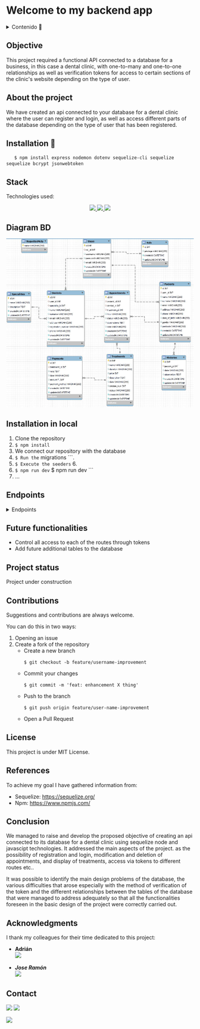 # Welcome to my backend app

<details>
  <summary>Contenido 📝</summary>
  <ol>
    <li><a href="#objetivo">Objective</a></li>
    <li><a href="#sobre-el-proyecto">About the project</a></li>
    <li><a href="#deploy🚀">Installation</a></li>
    <li><a href="#stack">Stack</a></li>
    <li><a href="#diagrama-bd">Diagram</a></li>
    <li><a href="#instalación-en-local">Installation</a></li>
    <li><a href="#endpoints">Endpoints</a></li>
    <li><a href="#futuras-funcionalidades">Future functionalities</a></li>
    <li><a href="#estado">Project status</a></li>
    <li><a href="#contribuciones">Contributions</a></li>
    <li><a href="#licencia">License</a></li>
    <li><a href="#webgrafia">References</a></li>
    <li><a href="#conclusion">Conclusion</a></li>
    <li><a href="#agradecimientos">Acknowledgments</a></li>
    <li><a href="#contacto">Contacto</a></li>

  </ol>
</details>

## Objective
This project required a functional API connected to a database for a business, in this case a dental clinic, with one-to-many and one-to-one relationships as well as verification tokens for access to certain sections of the clinic's website depending on the type of user.
## About the project
We have created an api connected to your database for a dental clinic where the user can register and login, as well as access different parts of the database depending on the type of user that has been registered.

## Installation 🚀
 ```
    $ npm install express nodemon dotenv sequelize-cli sequelize sequelize bcrypt jsonwebtoken
```

## Stack
Technologies used:
<div align="center">
<a href="https://www.expressjs.com/">
    <img src= "https://img.shields.io/badge/express.js-%23404d59.svg?style=for-the-badge&logo=express&logoColor=%2361DAFB"/>
</a>
<a href="https://nodejs.org/es/">
    <img src= "https://img.shields.io/badge/node.js-026E00?style=for-the-badge&logo=node.js&logoColor=white"/>
</a>
<a href="https://developer.mozilla.org/es/docs/Web/JavaScript">
    <img src= "https://img.shields.io/badge/javascipt-EFD81D?style=for-the-badge&logo=javascript&logoColor=black"/>
</a>
 </div>

## Diagram BD
!['imagen-db'](./images/baseDatos.JPG)

## Installation in local
1. Clone the repository
2. ` $ npm install `
3. We connect our repository with the database 
4. ``` $ Run the ``` migrations ```. 
5. ``` $ Execute the seeders ``` 6. 
6. ``` $ npm run dev ``` $ npm run dev ``` 
7. ...

## Endpoints
<details>
<summary>Endpoints</summary>

- AUTH

    - LOGIN

            POST http://localhost:3000/login  
        body:
        ``` js
            {
                "user": "Ramon",
                "email": "ramon@ramon.com",
                "password": "123456"
            }
        ```
- ROL

    - CREATE

            POST http://localhost:3000/rols 
        body:
        ``` js
            {
                "privilege" : "admin"
            }
        ```
    - OTHER

           - GET http://localhost:3000/rols/1

- USER

    - CREATE

            POST http://localhost:3000/users 
        body:
        ``` js
            {
                "rol_id" : "2",
                "username" : "amanciolodo",
                "password" : "9778dd77234ff",
                "email" : "amanciolado@gmail.com"
            }
        ```
    - OTHER

           - GET http://localhost:3000/users/1
           - PUT http://localhost:3000/users/1
           - DELETE http://localhost:3000/users/1

- DENTIST

    - CREATE

            POST http://localhost:3000/dentists
        body:
        ``` js
            {
                "user_id" : "2",
                "speciality_id" : "1",
                "name" : "carlos",
                "surname" : "gonzalez",
                "email" : "amancio@gmail.com",
                "address" : " Av casalduch",
                "registration_number" : "98675623gh19",
                "phone" : "76575756745"
            }
        ```
    - OTHER

           - GET http://localhost:3000/dentists
           - GET http://localhost:3000/dentists/1
           - PUT http://localhost:3000/dentists/1
           - DELETE http://localhost:3000/dentists

- PACIENT

    - CREATE

            POST http://localhost:3000/pacients
        body:
        ``` js
            {
                
                "user_id" : "4",
                "name" : "david",
                "surname" : "ramirez",
                "email" : "shasajb@gmail.com",
                "address" : "av casalduch",
                "phone" : "765977679",
                "date_of_birth" : "06/06/1995",
                "gender" : "male",
                "postcode" : "12005"
            }
        ```
    - OTHER

           - GET http://localhost:3000/pacients
           - GET http://localhost:3000/pacients/1
           - PUT http://localhost:3000/pacients/1
           - DELETE http://localhost:3000/pacients

- SPECIALITY

    - CREATE

            POST http://localhost:3000/specialities
        body:
        ``` js
            {
                "name" : "odontologo",
                "description" : "el mejor dentista",
            }
        ```
    - OTHER

           - GET http://localhost:3000/specialities

- HISTORY

    - CREATE

            POST http://localhost:3000/histories
        body:
        ``` js
            {
                "pacient_id" : "1",
                "date" : "28/02/2023",
                "observation" : "its ok in this clinic"
            }
        ```
    - OTHER

           - GET http://localhost:3000/histories/1
           - PUT http://localhost:3000/histories/1

- APPOINTMENT

    - CREATE

            POST http://localhost:3000/appointment
        body:
        ``` js
            {
                "pacient_id" : "1",
                "dentist_id": "3",
                "treatment_id" : "1",
                "hour" : "09:00",
                "status" : "complete",
                "observations" : "alone jasbdkasdhladsasda",
                "date": "08/05/2020"
            }
        ```
    - OTHER

           - GET http://localhost:3000/appointments
           - GET http://localhost:3000/appointments/1
           - PUT http://localhost:3000/appointments/1
           - DELETE http://localhost:3000/appointments/1

- TREATMENT

    - CREATE

            POST http://localhost:3000/treatments
        body:
        ``` js
            {
                "name" : "quitar empaste",
                "duration" : "3 horas",
                "price" : "75",
                "description" : "ajhgasdvajshydfvashduj",
                "date" : "765977679",
                "session_num" : "10",
                "status" : "pending"
                        }
        ```
    - OTHER

           - GET http://localhost:3000/treatments/1
           - PUT http://localhost:3000/treatments/1

- PAYMENT

    - CREATE

            POST http://localhost:3000/payments
        body:
        ``` js
            {
                "name" : "quitar empaste",
                "duration" : "3 horas",
                "price" : "75",
                "description" : "ajhgasdvajshydfvashduj",
                "date" : "765977679",
                "session_num" : "10",
                "status" : "pending"
            }
        ```
    - OTHER

           - GET http://localhost:3000/payments/1
                      

</details>

## Future functionalities
- Control all access to each of the routes through tokens
- Add future additional tables to the database

## Project status
Project under construction

## Contributions
Suggestions and contributions are always welcome.  

You can do this in two ways:

1. Opening an issue
2. Create a fork of the repository
    - Create a new branch  
        ```
        $ git checkout -b feature/username-improvement
        ```
    - Commit your changes 
        ```
        $ git commit -m 'feat: enhancement X thing'
        ```
    - Push to the branch 
        ```
        $ git push origin feature/user-name-improvement
        ```
    - Open a Pull Request

## License
This project is under MIT License.

## References
To achieve my goal I have gathered information from:

- Sequelize: https://sequelize.org/
- Npm: https://www.npmjs.com/

## Conclusion
We managed to raise and develop the proposed objective of creating an api connected to its database for a dental clinic using sequelize node and javascipt technologies. It addressed the main aspects of the project. as the possibility of registration and login, modification and deletion of appointments, and display of treatments, access via tokens to different routes etc..

It was possible to identify the main design problems of the database, the various difficulties that arose especially with the method of verification of the token and the different relationships between the tables of the database that were managed to address adequately so that all the functionalities foreseen in the basic design of the project were correctly carried out.

## Acknowledgments

I thank my colleagues for their time dedicated to this project:

- **Adrián**  
<a href="https://www.github.com/solsona1008/" target="_blank"><img src="https://img.shields.io/badge/github-24292F?style=for-the-badge&logo=github&logoColor=red" target="_blank"></a>

- ***Jose Ramón***  
<a href="https://www.github.com/JRamonS/" target="_blank"><img src="https://img.shields.io/badge/github-24292F?style=for-the-badge&logo=github&logoColor=green" target="_blank"></a> 

## Contact

<a href = "mailto:solsona1008@gmail.com"><img src="https://img.shields.io/badge/Gmail-C6362C?style=for-the-badge&logo=gmail&logoColor=white" target="_blank"></a>
<a href="https://www.linkedin.com/in/adrian-solsona-miralles-415b27182/" target="_blank"><img src="https://img.shields.io/badge/-LinkedIn-%230077B5?style=for-the-badge&logo=linkedin&logoColor=white" target="_blank"></a> 
</p>
<a href="https://www.linkedin.com/in/jose-ramon-rosario-36721a242/" target="_blank"><img src="https://img.shields.io/badge/-LinkedIn-%230077B5?style=for-the-badge&logo=linkedin&logoColor=white" target="_blank"></a>
